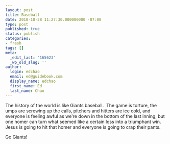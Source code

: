 ```yaml
---
layout: post
title: Baseball
date: 2010-10-28 11:27:30.000000000 -07:00
type: post
published: true
status: publish
categories:
- fresh
tags: []
meta:
  _edit_last: '165623'
  _wp_old_slug: ''
author:
  login: edchao
  email: ed@guidebook.com
  display_name: edchao
  first_name: Ed
  last_name: Chao
---
```

<p>The history of the world is like Giants baseball.  The game is torture, the umps are screwing up the calls, pitchers and hitters are ice cold, and everyone is feeling awful as we're down in the bottom of the last inning, but one homer can turn what seemed like a certain loss into a triumphant win.   Jesus is going to hit that homer and everyone is going to crap their pants.</p>
<p>Go Giants!</p>
